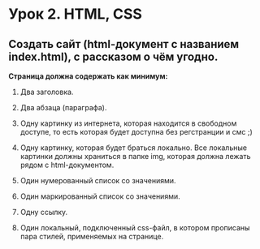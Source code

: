 # Урок 2. HTML, CSS
## Создать сайт (html-документ с названием index.html), с рассказом о чём угодно.

**Страница должна содержать как минимум:**

1. Два заголовка.

2. Два абзаца (параграфа).

3. Одну картинку из интернета, которая находится в свободном доступе, то есть которая будет доступна без регстранции и смс ;)

4. Одну картинку, которая будет браться локально. Все локальные картинки должны храниться в папке img, которая должна лежать рядом с html-документом.

5. Один нумерованный список со значениями.

6. Один маркированный список со значениями.

7. Одну ссылку.

8. Один локальный, подключенный css-файл, в котором прописаны пара стилей, применяемых на странице.

